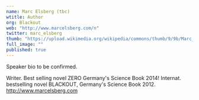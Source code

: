 ```yaml
---
name: Marc Elsberg (tbc)
wtitle: Author
org: Blackout
web: "http://www.marcelsberg.com/n"
twitter: marc_elsberg
thumb: "https://upload.wikimedia.org/wikipedia/commons/thumb/9/9b/Marc_Elsberg_Jan2013.jpg/800px-Marc_Elsberg_Jan2013.jpg"
full_image: ""
published: true
---
```



Speaker bio to be confirmed.

Writer. Best selling novel ZERO Germany's Science Book 2014! Internat. bestselling novel BLACKOUT, Germany's Science Book 2012. http://www.marcelsberg.com
